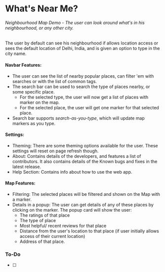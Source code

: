 # What's Near Me?
###### Neighbourhood Map Demo - The user can look around what's in his neighbourhood, or any other city.
The user by default can see his neighbourhood if allows location access or sees
the default location of Delhi, India, and is given an option to type in the city name.

#### Navbar Features:
* The user can see the list of nearby popular places, can filter 'em with searches or with the list of common tags.
* The search bar can be used to search the type of places nearby, or some specific place.
    * For the selected type, the user will now get a list of places with marker on the map.
    * For the selected place, the user will get one marker for that selected place.
* Search bar supports _search-as-you-type_, which will update map markers as you type.

#### Settings:
* Theming: There are some theming options available for the user. These settings will reset on page refresh though.
* About: Contains details of the developers, and features a list of contributors. It also contains details of the Known bugs and fixes in the latest release.
* Help Section: Contains info about how to use the web app.

#### Map Features:
* Filtering: The selected places will be filtered and shown on the Map with a marker.
* Details in a popup: The user can get details of any of these places by clicking on the marker. The popup card will show the user:
    * The ratings of that place
    * The type of place
    * Most helpful/ recent reviews for that place
    * Distance from the user's location to that place (if user initially allows access of their current location)
    * Address of that place.

### To-Do
- [ ] 
